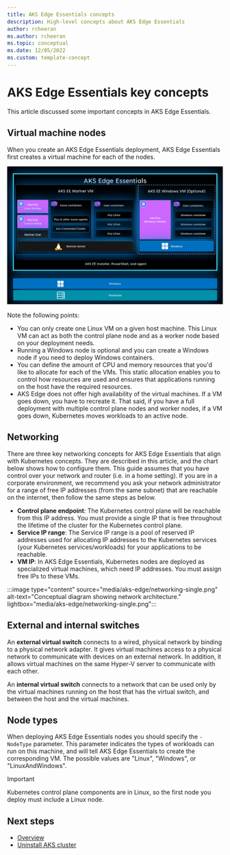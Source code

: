 ```yaml
---
title: AKS Edge Essentials concepts 
description: High-level concepts about AKS Edge Essentials 
author: rcheeran
ms.author: rcheeran
ms.topic: conceptual
ms.date: 12/05/2022
ms.custom: template-concept
---
```


# AKS Edge Essentials key concepts

This article discussed some important concepts in AKS Edge Essentials.

## Virtual machine nodes

When you create an AKS Edge Essentials deployment, AKS Edge Essentials first creates a virtual machine for each of the nodes. 

![Screenshot showing the the VMs in AKS Edge.](./media/aks-edge/aks-edge-vm.png)

Note the following points:

- You can only create one Linux VM on a given host machine. This Linux VM can act as both the control plane node and as a worker node based on your deployment needs.
- Running a Windows node is optional and you can create a Windows node if you need to deploy Windows containers. 
- You can define the amount of CPU and memory resources that you'd like to allocate for each of the VMs. This static allocation enables you to control how resources are used and ensures that applications running on the host have the required resources.
- AKS Edge does not offer high availability of the virtual machines. If a VM goes down, you have to recreate it. That said, if you have a full deployment with multiple control plane nodes and worker nodes, if a VM goes down, Kubernetes moves workloads to an active node. 


## Networking

There are three key networking concepts for AKS Edge Essentials that align with Kubernetes concepts. They are described in this article, and the chart below shows how to configure them. This guide assumes that you have control over your network and router (i.e. in a home setting). If you are in a corporate environment, we recommend you ask your network administrator for a range of free IP addresses (from the same subnet) that are reachable on the internet, then follow the same steps as below.

- **Control plane endpoint**: The Kubernetes control plane will be reachable from this IP address. You must provide a single IP that is free throughout the lifetime of the cluster for the Kubernetes control plane.
- **Service IP range**: The Service IP range is a pool of reserved IP addresses used for allocating IP addresses to the Kubernetes services (your Kubernetes services/workloads) for your applications to  be reachable.
- **VM IP**: In AKS Edge Essentials, Kubernetes nodes are deployed as specialized virtual machines, which need IP addresses. You must assign free IPs to these VMs.

:::image type="content" source="media/aks-edge/networking-single.png" alt-text="Conceptual diagram showing network architecture." lightbox="media/aks-edge/networking-single.png":::

## External and internal switches

An **external virtual switch** connects to a wired, physical network by binding to a physical network adapter. It gives virtual machines access to a physical network to communicate with devices on an external network. In addition, it allows virtual machines on the same Hyper-V server to communicate with each other.

An **internal virtual switch** connects to a network that can be used only by the virtual machines running on the host that has the virtual switch, and between the host and the virtual machines.

## Node types

When deploying AKS Edge Essentials nodes you should specify the `-NodeType` parameter. This parameter indicates the types of workloads can run on this machine, and will tell AKS Edge Essentials to create the corresponding VM. The possible values are "Linux", "Windows", or "LinuxAndWindows".

> [!IMPORTANT]
> Kubernetes control plane components are in Linux, so the first node you deploy must include a Linux node.

## Next steps

- [Overview](aks-edge-overview.md)
- [Uninstall AKS cluster](aks-edge-howto-uninstall.md)

